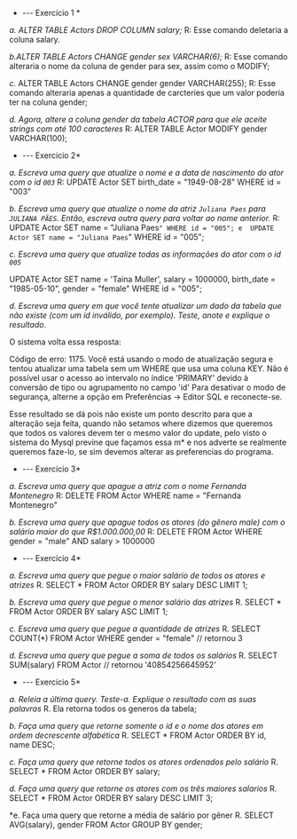 * --- Exercício 1 *

*a. ALTER TABLE Actors DROP COLUMN salary;*
R: Esse comando deletaria a coluna salary.

*b.ALTER TABLE Actors CHANGE gender sex VARCHAR(6);*
R: Esse comando alteraria o nome da coluna de gender para sex, assim como o MODIFY;

*c.* 
ALTER TABLE Actors CHANGE gender gender VARCHAR(255);
R: Esse comando alteraria apenas a quantidade de carcteries que um valor poderia ter na coluna gender;

*d. Agora,  altere a coluna gender da tabela ACTOR para que ele aceite strings com até 100 caracteres*
R: ALTER TABLE Actor MODIFY gender VARCHAR(100);

* --- Exercício 2*

*a. Escreva uma query que atualize o nome e a data de nascimento do ator com o id `003`*
R: UPDATE Actor SET birth_date = "1949-08-28" WHERE id = "003"

*b. Escreva uma query que atualize o nome da atriz `Juliana Paes` para `JULIANA PÃES`. Então, escreva outra query para voltar ao nome anterior.*
R: UPDATE Actor SET name = "Juliana Paes`" WHERE id = "005"; e 
UPDATE Actor SET name = "Juliana Paes`" WHERE id = "005";


*c. Escreva uma query que atualize todas as informações do ator com o id `005`*

UPDATE Actor 
	SET name = 'Taina Muller',
		salary = 1000000, 
		birth_date = "1985-05-10", 
		gender = "female"
WHERE id = "005"; 


*d. Escreva uma query em que você tente atualizar um dado da tabela que não existe (com um id inválido, por exemplo). Teste, anote e explique o resultado.*

O sistema volta essa resposta:

Código de erro: 1175. Você está usando o modo de atualização segura e tentou atualizar uma tabela sem um WHERE que usa uma coluna KEY. Não é possível usar o acesso ao intervalo no índice 'PRIMARY' devido à conversão de tipo ou agrupamento no campo 'id' Para desativar o modo de segurança, alterne a opção em Preferências -> Editor SQL e reconecte-se.

Esse resultado se dá pois não existe um ponto descrito para que a alteração seja feita, quando não setamos where dizemos que queremos que todos os valores devem ter o mesmo valor do update, pelo visto o sistema do Mysql previne que façamos essa m* e nos adverte se realmente queremos faze-lo, se sim devemos alterar as preferencias do programa.

* --- Exercício 3*

*a. Escreva uma query que apague a atriz com o nome Fernanda Montenegro*
R: DELETE FROM Actor WHERE name = "Fernanda Montenegro"

*b. Escreva uma query que apague todos os atores (do gênero male) com o salário maior do que R$1.000.000,00*
R: DELETE FROM Actor WHERE gender = "male" AND salary > 1000000

* --- Exercício 4*

*a. Escreva uma query que pegue o maior salário de todos os atores e atrizes*
R. SELECT * FROM Actor ORDER BY salary DESC LIMIT 1;

*b. Escreva uma query que pegue o menor salário das atrizes*
R. SELECT * FROM Actor ORDER BY salary ASC LIMIT 1;

*c. Escreva uma query que pegue a quantidade de atrizes*
R. SELECT COUNT(*) FROM Actor WHERE gender = "female" // retornou 3

*d. Escreva uma query que pegue a soma de todos os salários*
R. SELECT SUM(salary) FROM Actor // retornou '40854256645952'

* --- Exercício 5*

*a. Releia a última query. Teste-a. Explique o resultado com as suas palavras*
R. Ela retorna todos os generos da tabela;

*b. Faça uma query que retorne somente o id e o nome dos atores em ordem decrescente alfabética*
R. 
SELECT *
FROM Actor
ORDER BY id, name DESC;

*c. Faça uma query que retorne todos os atores ordenados pelo salário*
R. 
SELECT *
FROM Actor
ORDER BY salary;

*d. Faça uma query que retorne os atores com os três maiores salarios*
R. 
SELECT *
FROM Actor
ORDER BY salary DESC 
LIMIT 3;

*e. Faça uma query que retorne a média de salário por gêner
R.
SELECT AVG(salary), gender FROM Actor
GROUP BY gender;